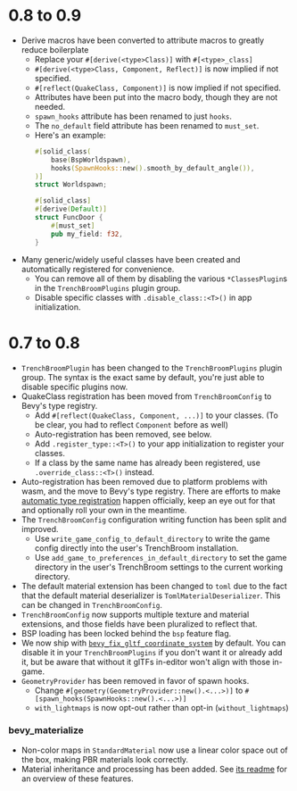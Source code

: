 # 0.8 to 0.9
- Derive macros have been converted to attribute macros to greatly reduce boilerplate
	- Replace your `#[derive(<type>Class)]` with `#[<type>_class]`
	- `#[derive(<type>Class, Component, Reflect)]` is now implied if not specified.
	- `#[reflect(QuakeClass, Component)]` is now implied if not specified.
	- Attributes have been put into the macro body, though they are not needed.
	- `spawn_hooks` attribute has been renamed to just `hooks`.
	- The `no_default` field attribute has been renamed to `must_set`.
	- Here's an example:
		```rust
		#[solid_class(
			base(BspWorldspawn),
			hooks(SpawnHooks::new().smooth_by_default_angle()),
		)]
		struct Worldspawn;

		#[solid_class]
		#[derive(Default)]
		struct FuncDoor {
			#[must_set]
			pub my_field: f32,
		}
		```
- Many generic/widely useful classes have been created and automatically registered for convenience.
	- You can remove all of them by disabling the various `*ClassesPlugin`s in the `TrenchBroomPlugins` plugin group.
	- Disable specific classes with `.disable_class::<T>()` in app initialization.

# 0.7 to 0.8
- `TrenchBroomPlugin` has been changed to the `TrenchBroomPlugins` plugin group. The syntax is the exact same by default, you're just able to disable specific plugins now.
- QuakeClass registration has been moved from `TrenchBroomConfig` to Bevy's type registry.
	- Add `#[reflect(QuakeClass, Component, ...)]` to your classes. (To be clear, you had to reflect `Component` before as well)
	- Auto-registration has been removed, see below.
	- Add `.register_type::<T>()` to your app initialization to register your classes.
	- If a class by the same name has already been registered, use `.override_class::<T>()` instead.
- Auto-registration has been removed due to platform problems with wasm, and the move to Bevy's type registry. There are efforts to make [automatic type registration](https://github.com/bevyengine/bevy/pull/15030) happen officially, keep an eye out for that and optionally roll your own in the meantime.
- The `TrenchBroomConfig` configuration writing function has been split and improved.
	- Use `write_game_config_to_default_directory` to write the game config directly into the user's TrenchBroom installation.
	- Use `add_game_to_preferences_in_default_directory` to set the game directory in the user's TrenchBroom settings to the current working directory.
- The default material extension has been changed to `toml` due to the fact that the default material deserializer is `TomlMaterialDeserializer`. This can be changed in `TrenchBroomConfig`.
- `TrenchBroomConfig` now supports multiple texture and material extensions, and those fields have been pluralized to reflect that.
- BSP loading has been locked behind the `bsp` feature flag.
- We now ship with [`bevy_fix_gltf_coordinate_system`](https://github.com/janhohenheim/bevy_fix_gltf_coordinate_system) by default. You can disable it in your `TrenchBroomPlugins` if you don't want it or already add it, but be aware that without it glTFs in-editor won't align with those in-game.
- `GeometryProvider` has been removed in favor of spawn hooks.
	- Change `#[geometry(GeometryProvider::new().<...>)]` to `#[spawn_hooks(SpawnHooks::new().<...>)]`
	- `with_lightmaps` is now opt-out rather than opt-in (`without_lightmaps`)

### bevy_materialize
- Non-color maps in `StandardMaterial` now use a linear color space out of the box, making PBR materials look correctly.
- Material inheritance and processing has been added. See [its readme](https://github.com/Noxmore/bevy_materialize/blob/9d56fb86507ccfe26a4122406aff9bf64de43d3e/readme.md) for an overview of these features.
